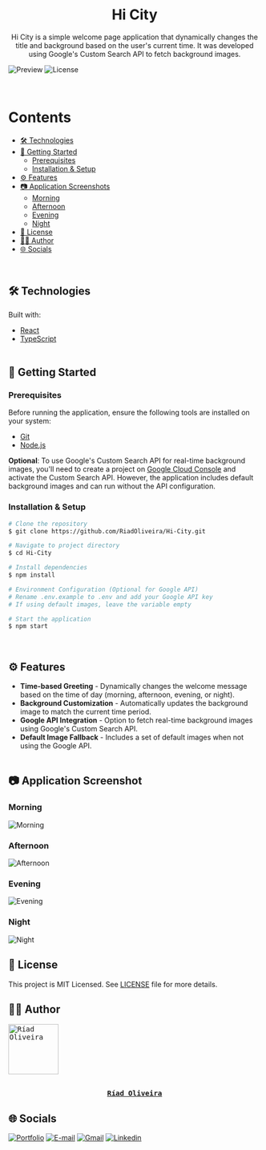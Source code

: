 <h1 align="center">Hi City</h1>

<p align="center">
  Hi City is a simple welcome page application that dynamically changes the title and background based on the user's current time. It was developed using Google's Custom Search API to fetch background images.
</p>

![Preview](https://github.com/user-attachments/assets/2c354631-85ee-4309-b9be-57fbdad98df9)
![License](https://img.shields.io/github/license/RiadOliveira/Hi-City)

<br/>

Contents
=================
<!--ts-->
* [🛠️ Technologies](#technologies)
* [🚀 Getting Started](#getting-started)
  * [Prerequisites](#prerequisites)
  * [Installation & Setup](#setup)
* [⚙️ Features](#features)
* [📷 Application Screenshots](#screenshots)
  * [Morning](#morning)
  * [Afternoon](#afternoon)
  * [Evening](#evening)
  * [Night](#night)
* [📝 License](#license)
* [👨‍💻 Author](#author)
* [🌐 Socials](#socials)
<!--te-->
<br/>

<h2 id="technologies">🛠️ Technologies</h2>
Built with:

* [React](https://reactjs.org/)
* [TypeScript](https://www.typescriptlang.org/) <br/><br/>

<h2 id="getting-started">🚀 Getting Started</h2>

<h3 id="prerequisites">Prerequisites</h3>

Before running the application, ensure the following tools are installed on your system:
* [Git](https://git-scm.com)
* [Node.js](https://nodejs.org/en/)

**Optional**: To use Google's Custom Search API for real-time background images, you'll need to create a project on [Google Cloud Console](https://console.cloud.google.com/) and activate the Custom Search API. However, the application includes default background images and can run without the API configuration.

<h3 id="setup">Installation & Setup</h3>
  
```bash
# Clone the repository
$ git clone https://github.com/RiadOliveira/Hi-City.git

# Navigate to project directory
$ cd Hi-City

# Install dependencies
$ npm install

# Environment Configuration (Optional for Google API)
# Rename .env.example to .env and add your Google API key
# If using default images, leave the variable empty

# Start the application
$ npm start
```

</br>

<h2 id="features">⚙️ Features</h2>

- **Time-based Greeting** - Dynamically changes the welcome message based on the time of day (morning, afternoon, evening, or night).
- **Background Customization** - Automatically updates the background image to match the current time period.
- **Google API Integration** - Option to fetch real-time background images using Google's Custom Search API.
- **Default Image Fallback** - Includes a set of default images when not using the Google API. <br/><br/>

<h2 id="screenshots">📷 Application Screenshot</h2>

<h3 id="morning">Morning</h3>

![Morning](https://github.com/user-attachments/assets/bb906918-d7e4-4f7f-afe9-21f43e8f4db0)

<h3 id="afternoon">Afternoon</h3>

![Afternoon](https://github.com/user-attachments/assets/8d00ede5-0e4e-4d67-8d39-576a8b2aec80)

<h3 id="evening">Evening</h3>

![Evening](https://github.com/user-attachments/assets/2c354631-85ee-4309-b9be-57fbdad98df9)

<h3 id="night">Night</h3>

![Night](https://github.com/user-attachments/assets/8a8354b1-8f4a-4e42-8716-517d59c76fc4)

<h2 id="license">📝 License</h2>
This project is MIT Licensed. See <a href="https://github.com/RiadOliveira/Hi-City/blob/main/LICENSE">LICENSE</a> file for more details.

<br/>

<h2 id="author">👨‍💻 Author</h2>

<kbd>
  <a href="https://github.com/RiadOliveira">
    <img src="https://avatars.githubusercontent.com/u/69125013?v=4" width="100" alt="Ríad Oliveira"/>
    <br/><br/>
    <p align="center"><b>Ríad Oliveira</b></p>
  </a>
</kbd>

## 🌐 Socials

<div id="socials">
  <a href="https://portfolio-riadoliveira.vercel.app"><img class="badge" src="https://img.shields.io/badge/Portfolio-%23000000.svg?style=for-the-badge&logo=firefox&logoColor=#FF7139" alt="Portfolio" target="_blank"></a>
  <a href = "mailto:riad.oliveira@hotmail.com"><img class="badge" src="https://img.shields.io/badge/Microsoft_Outlook-0078D4?style=for-the-badge&logo=microsoft-outlook&logoColor=white" alt="E-mail" target="_blank"/></a>
  <a href = "mailto:riad.oliveira@gmail.com"><img class="badge" src="https://img.shields.io/badge/Gmail-D14836?style=for-the-badge&logo=gmail&logoColor=white" alt="Gmail" target="_blank"/></a>
  <a href="https://www.linkedin.com/in/ríad-oliveira" target="_blank"><img class="badge" src="https://img.shields.io/badge/-LinkedIn-%230077B5?style=for-the-badge&logo=linkedin&logoColor=white" alt="Linkedin" target="_blank"/></a>
</div>
